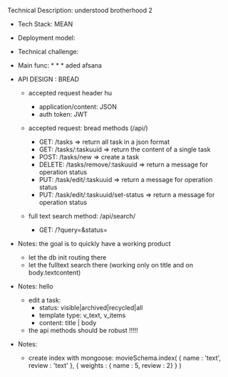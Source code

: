 Technical Description: understood brotherhood 2

-   Tech Stack: MEAN
-   Deployment model:
-   Technical challenge:
-   Main func: \* \* \*
    aded afsana
-   API DESIGN : BREAD

    -   accepted request header hu

        -   application/content: JSON
        -   auth token: JWT

    -   accepted request: bread methods (/api/)

        -   GET: /tasks => return all task in a json format
        -   GET: /tasks/:taskuuid => return the content of a single task
        -   POST: /tasks/new => create a task
        -   DELETE: /tasks/remove/:taskuuid => return a message for operation status
        -   PUT: /task/edit/:taskuuid => return a message for operation status
        -   PUT: /task/edit/:taskuuid/set-status => return a message for operation status

    -   full text search method: /api/search/
        -   GET: /?query=&status=

-   Notes: the goal is to quickly have a working product

    -   let the db init routing there
    -   let the fulltext search there (working only on title and on body.textcontent)

-   Notes: hello

    -   edit a task:
        -   status: visible|archived|recycled|all
        -   template type: v_text, v_items
        -   content: title | body
    -   the api methods should be robust !!!!!

-   Notes:
    -   create index with mongoose: movieSchema.index(
        { name : 'text', review : 'text' },
        { weights : { name : 5, review : 2} }
        )
